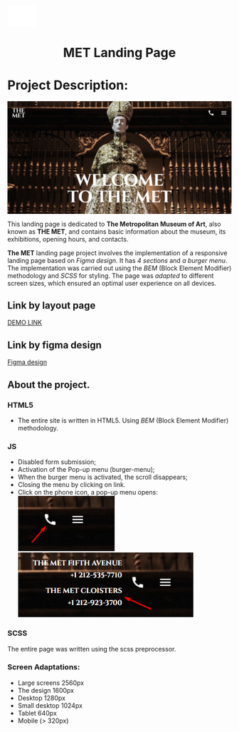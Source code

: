 <img src="./src/icons/logo.png">
<h1 align="center">MET Landing Page</h1>

# Project Description:

<img align="center" src="./Main.png">

This landing page is dedicated to **The Metropolitan Museum of Art**, also known as **THE MET**, and contains basic information about the museum, its exhibitions, opening hours, and contacts.

**The MET** landing page project involves the implementation of a responsive landing page based on _Figma design_. It has _4 sections_ and _a burger menu_. The implementation was carried out using the _BEM_ (Block Element Modifier) methodology and _SCSS_ for styling. The page was _adapted_ to different screen sizes, which ensured an optimal user experience on all devices.

## Link by layout page

[DEMO LINK](https://galers.github.io/projects-portfolio-MET-landing/)

## Link by figma design

[Figma design](https://www.figma.com/design/lSR1m42L9YwzQwzzxKwHpw/THE-MET?node-id=8590-29&t=I1YuOfVDcN7zNczN-0)

## About the project.

### HTML5

- The entire site is written in HTML5. Using _BEM_ (Block Element Modifier) methodology.

### JS

- Disabled form submission;
- Activation of the Pop-up menu (burger-menu);
- When the burger menu is activated, the scroll disappears;
- Closing the menu by clicking on link.
- Click on the phone icon, a pop-up menu opens:
  <img src="test-phone.png"><img src="test-phone2.png">

### SCSS

The entire page was written using the scss preprocessor.

### Screen Adaptations:

- Large screens 2560px
- The design 1600px
- Desktop 1280px
- Small desktop 1024px
- Tablet 640px
- Mobile (> 320px)
